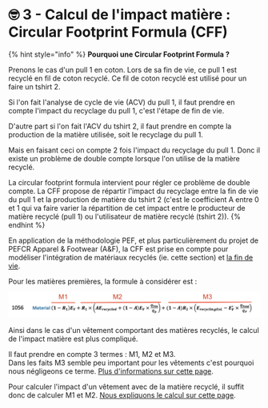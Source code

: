 # 🤓 3 - Calcul de l'impact matière : Circular Footprint Formula (CFF)

{% hint style="info" %}
**Pourquoi une Circular Footprint Formula ?**

Prenons le cas d'un pull 1 en coton. Lors de sa fin de vie, ce pull 1 est recyclé en fil de coton recyclé. Ce fil de coton recyclé est utilisé pour un faire un tshirt 2.

Si l'on fait l'analyse de cycle de vie (ACV) du pull 1, il faut prendre en compte l'impact du recyclage du pull 1, c'est l'étape de fin de vie.

D'autre part si l'on fait l'ACV du tshirt 2, il faut prendre en compte la production de la matière utilisée, soit le recyclage du pull 1.

Mais en faisant ceci on compte 2 fois l'impact du recyclage du pull 1. Donc il existe un problème de double compte lorsque l'on utilise de la matière recyclé.

La circular footprint formula intervient pour régler ce problème de double compte. La CFF propose de répartir l'impact du recyclage entre la fin de vie du pull 1 et la production de matière du tshirt 2 (c'est le coefficient A entre 0 et 1 qui va faire varier la répartition de cet impact entre le producteur de matière recyclé (pull 1) ou l'utilisateur de matière recyclé (tshirt 2)).
{% endhint %}

En application de la méthodologie PEF, et plus particulièrement du projet de PEFCR Apparel & Footwear (A\&F), la CFF est prise en compte pour modéliser l'intégration de matériaux recyclés (ie. cette section) et [la fin de vie](../../etape-7-fin-de-vie.md#incineration-cff).

Pour les matières premières, la formule à considérer est :

![PEFCR A\&F - v1.2 - ligne 1056](<../../../../.gitbook/assets/image (1) (2).png>)

Ainsi dans le cas d'un vêtement comportant des matières recyclés, le calcul de l'impact matière est plus compliqué.&#x20;

Il faut prendre en compte 3 termes : M1, M2 et M3. \
Dans les faits M3 semble peu important pour les vêtements c'est pourquoi nous négligeons ce terme. [Plus d'informations sur cette page](circular-footprint-formula-cff-matiere-1.md).

Pour calculer l'impact d'un vêtement avec de la matière recyclé, il suffit donc de calculer M1 et M2. [Nous expliquons le calcul sur cette page](circular-footprint-formula-cff-matiere.md).
